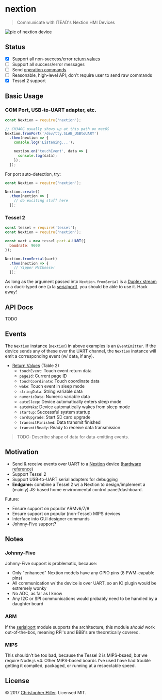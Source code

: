 # nextion

> Communicate with ITEAD's Nextion HMI Devices

![pic of nextion device](https://cldup.com/clEx6-8m6M.png)

## Status

- [x] Support all non-success/error [return values](https://www.itead.cc/wiki/Nextion_Instruction_Set#Format_of_Device_Return_Data)
- [ ] Support all success/error messages
- [ ] Send [operation commands](https://www.itead.cc/wiki/Nextion_Instruction_Set#Classification_I:_Operation_Commands_of_Component_and_System)
- [ ] Reasonable, high-level API; don't require user to send raw commands
- [x] Tessel 2 support

## Basic Usage

### COM Port, USB-to-UART adapter, etc.

```js
const Nextion = require('nextion');

// CH340G usually shows up at this path on macOS
Nextion.fromPort('/dev/tty.SLAB_USBtoUART')
  .then(nextion => {
    console.log('Listening...');

    nextion.on('touchEvent', data => {
      console.log(data);
    });
  });
```

For port auto-detection, try:

```js
const Nextion = require('nextion');

Nextion.create()
  .then(nextion => {
    // do exciting stuff here
  });
```

### Tessel 2

```js
const tessel = require('tessel');
const Nextion = require('nextion');

const uart = new tessel.port.A.UART({
  baudrate: 9600
});

Nextion.fromSerial(uart)
  .then(nextion => {
    // Yipper McCheese!
  });
```

As long as the argument passed into `Nextion.fromSerial` is a [Duplex stream](https://nodejs.org/api/stream.html#stream_class_stream_duplex) or a duck-typed one (a la [serialport](https://www.npmjs.com/package/serialport)), you should be able to use it.  Hack away!

## API Docs

TODO

## Events

The `Nextion` instance (`nextion`) in above examples is an `EventEmitter`.  If the device sends any of these over the UART channel, the `Nextion` instance will emit a corresponding event (w/ data, if any).

- [Return Values](https://www.itead.cc/wiki/Nextion_Instruction_Set#Format_of_Device_Return_Data) (Table 2)
  - `touchEvent`: Touch event return data
  - `pageId`: Current page ID
  - `touchCoordinate`: Touch coordinate data
  - `wake`: Touch event in sleep mode
  - `stringData`: String variable data
  - `numericData`: Numeric variable data
  - `autoSleep`: Device automatically enters sleep mode
  - `autoWake`: Device automatically wakes from sleep mode
  - `startup`: Successful system startup
  - `cardUpgrade`: Start SD card upgrade
  - `transmitFinished`: Data transmit finished
  - `transmitReady`: Ready to receive data transmission

> TODO: Describe shape of data for data-emitting events.

## Motivation

- Send & receive events over UART to a [Nextion](https://www.itead.cc/display/nextion.html) device ([hardware reference](https://www.itead.cc/wiki/Nextion_Instruction_Set))
- Support Tessel 2
- Support USB-to-UART serial adapters for debugging
- **Endgame:** combine a Tessel 2 w/ a Nextion to design/implement a (mainly) JS-based home environmental control panel/dashboard.

Future:

- Ensure support on popular ARMv6/7/8
- Ensure support on popular (non-Tessel) MIPS devices
- Interface into GUI designer commands
- [Johnny-Five](http://johnny-five.io) support?

## Notes

### Johnny-Five

Johnny-Five support is problematic, because:

- Only "enhanced" Nextion models have any GPIO pins (8 PWM-capable pins)
- All communication w/ the device is over UART, so an IO plugin would be extremely wonky 
- No ADC, as far as I know
- Any I2C or SPI communications would probably need to be handled by a daughter board

### ARM

If the [serialport](https://www.npmjs.com/package/serialport) module supports the architecture, this module *should* work out-of-the-box, meaning RPi's and BBB's are theoretically covered.

### MIPS

This shouldn't be too bad, because the Tessel 2 is MIPS-bsaed, *but* we require Node.js v4.  Other MIPS-based boards I've used have had trouble getting it compiled, packaged, or running at a respectable speed.

## License

:copyright: 2017 [Christopher Hiller](https://github.com/boneskull).  Licensed MIT.
